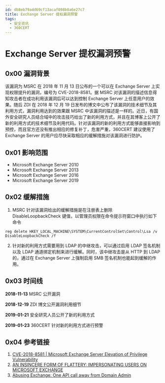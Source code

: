 ```yaml
---
id: db8eb79add69cf13acaf098b8a6e27c7
title: Exchange Server 提权漏洞预警
tags: 
  - 安全资讯
  - 360CERT
---
```


# Exchange Server 提权漏洞预警

0x00 漏洞背景
---------


该漏洞为 MSRC 在 2018 年 11 月 13 日公布的一个可以在 Exchange Server 上实现权限提升的漏洞，编号为 CVE-2018-8581。据 MSRC 对该漏洞的描述信息得知攻击者在成功利用该漏洞后可以达到控制 Exchange Server 上任意用户的效果。随后 ZDI 在 2018 年 12 月 19 日发布的博文中公布了该漏洞的技术细节及其利用方式，漏洞利用达到的效果跟 MSRC 中该漏洞的描述是一样的。近日，有国外安全研究人员结合域中的攻击技巧给出了新的利用方式，并且在其博客上公开了新的利用方式的技术细节及利用代码。针对该漏洞的新的利用方式能够直接影响到预控，而且官方还没有推出相应的修复补丁，危害严重，360CERT 建议使用了 Exchange Server 的用户应尽快采取相应的缓解措施对该漏洞进行防护。


0x01 影响范围
---------


* Microsoft Exchange Server 2010
* Microsoft Exchange Server 2013
* Microsoft Exchange Server 2016
* Microsoft Exchange Server 2019


0x02 缓解措施
---------


1. MSRC 针对该漏洞给出的缓解措施是在注册表上删除 DisableLoopbackCheck 键值，以管理员权限在命令提示符窗口中执行如下命令



```
reg delete HKEY_LOCAL_MACHINE\SYSTEM\CurrentControlSet\Control\Lsa /v DisableLoopbackCheck /f

```
2. 针对新的利用方式需要用到 LDAP 的中继攻击，可以通过启用 LDAP 签名机制以及 LDAP 通道绑定机制来进行缓解。同时，该中继攻击是从 HTTP 到 LDAP 的，通过在 Exchange Server 上强制启用 SMB 签名机制也能起到缓解的作用。


0x03 时间线
--------


**2018-11-13** MSRC 公开漏洞


**2018-12-19** ZDI 博文公开漏洞利用细节


**2019-01-21** 安全研究人员公开了新的利用方式


**2019-01-23** 360CERT 针对新的利用方式进行预警


0x04 参考链接
---------


1. [CVE-2018-8581 | Microsoft Exchange Server Elevation of Privilege Vulnerability](https://portal.msrc.microsoft.com/en-US/security-guidance/advisory/CVE-2018-8581)
2. [AN INSINCERE FORM OF FLATTERY: IMPERSONATING USERS ON MICROSOFT EXCHANGE](https://www.zerodayinitiative.com/blog/2018/12/19/an-insincere-form-of-flattery-impersonating-users-on-microsoft-exchange)
3. [Abusing Exchange: One API call away from Domain Admin](https://dirkjanm.io/abusing-exchange-one-api-call-away-from-domain-admin/)


